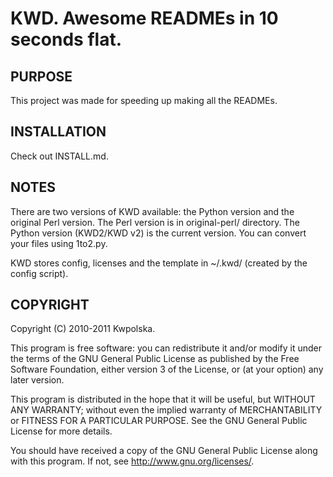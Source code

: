 KWD.  Awesome READMEs in 10 seconds flat.
==============

PURPOSE
-------
This project was made for speeding up making all the READMEs.

INSTALLATION
------------
Check out INSTALL.md.

NOTES
-----
There are two versions of KWD available: the Python version and the
original Perl version.  The Perl version is in original-perl/
directory.  The Python version (KWD2/KWD v2) is the current version.
You can convert your files using 1to2.py.

KWD stores config, licenses and the template in ~/.kwd/ (created by
the config script).

COPYRIGHT
---------
Copyright (C) 2010-2011 Kwpolska.

This program is free software: you can redistribute it and/or modify
it under the terms of the GNU General Public License as published by
the Free Software Foundation, either version 3 of the License, or
(at your option) any later version.

This program is distributed in the hope that it will be useful,
but WITHOUT ANY WARRANTY; without even the implied warranty of
MERCHANTABILITY or FITNESS FOR A PARTICULAR PURPOSE.  See the
GNU General Public License for more details.

You should have received a copy of the GNU General Public License
along with this program.  If not, see <http://www.gnu.org/licenses/>.
